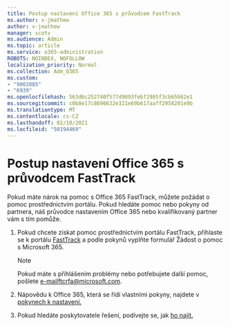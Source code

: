 ```yaml
---
title: Postup nastavení Office 365 s průvodcem FastTrack
ms.author: v-jmathew
author: v-jmathew
manager: scotv
ms.audience: Admin
ms.topic: article
ms.service: o365-administration
ROBOTS: NOINDEX, NOFOLLOW
localization_priority: Normal
ms.collection: Adm_O365
ms.custom:
- "9003885"
- "6939"
ms.openlocfilehash: 563d6c252740f577d9093febf2985f3cb65662e1
ms.sourcegitcommit: c0b8e17c8696632e321e69b617aaff2958201e9b
ms.translationtype: MT
ms.contentlocale: cs-CZ
ms.lasthandoff: 02/10/2021
ms.locfileid: "50194469"
---
```

# <a name="guided-office-365-setup-process-with-fasttrack"></a>Postup nastavení Office 365 s průvodcem FastTrack

Pokud máte nárok na pomoc s Office 365 FastTrack, můžete požádat o pomoc prostřednictvím portálu. Pokud hledáte pomoc nebo pokyny od partnera, náš průvodce nastavením Office 365 nebo kvalifikovaný partner vám s tím pomůže.

1. Pokud chcete získat pomoc prostřednictvím portálu FastTrack, přihlaste se k portálu [FastTrack](https://go.microsoft.com/fwlink/?linkid=2125443) a podle pokynů vyplňte formulář Žádost o pomoc s Microsoft 365.

    > [!NOTE]
    > Pokud máte s přihlášením problémy nebo potřebujete další pomoc, pošlete [e-mail](mailto:ftcrfa@microsoft.com)ftcrfa@microsoft.com.

2. Nápovědu k Office 365, která se řídí vlastními pokyny, najdete v [pokynech k nastavení.](https://go.microsoft.com/fwlink/?linkid=2125827)
3. Pokud hledáte poskytovatele řešení, podívejte se, jak [ho najít.](https://go.microsoft.com/fwlink/?linkid=2125918)
